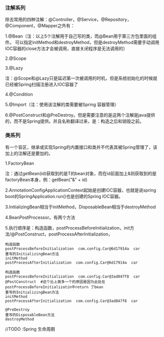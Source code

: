 ### 注解系列

除去常用的四种注解：@Controller，@Service，@Repository，@Component，@Mapper之外有：

1.@Bean（注：以上5个注解用于自己写的类，而@Bean用于第三方包里面的组件。 可以指定initMethod和destroyMethod，但是destroyMethod需要手动调用IOC容器的close方法才会被调用，直接关闭程序是无法调用的）

2.@Scope

3.@Lazy

注：@Scope和@Lazy只是延迟第一次被调用的时机，但是系统初始化的时候就已经被Spring扫描注册进入IOC容器了

4.@Condition

5.@Import（注：使用该注解的类需要被Spring 容器管理）

6.@PostConstruct和@PreDestroy。但是需要注意的是这两个注解是java提供的，而不是Spring提供。并且名称翻译过来，是：构造之后和销毁之前。



### 类系列

有一个盲区，继承或实现Spring的内置接口和类并不代表其被Spring管理了，该加上的注解还是要加的。

1.FactoryBean<T>

注：通过getBean(id)获取到的是T的bean对象，而在id前面加上&则获取到的是factoryBean本身，例：getBean("&" + id)

2.AnnotationConfigApplicationContext起始是创建IOC容器，也就是说spring boot的SpringApplication.run()也是创建的Spring IOC容器。

3.InitializingBean相当于initMethod，DisposableBean相当于destroyMethod

4.BeanPostProcessor。有两个方法

5.执行顺序是：构造函数，postProcessBeforeInitialization，init方法/@PostConstruct，postProcessAfterInitialization，

```
构造函数
postProcessBeforeInitialization  com.config.Car@6d17914a  car
重写的InitializingBean方法
initMethod
postProcessAfterInitialization  com.config.Car@6d17914a  car
```

```
构造函数
postProcessBeforeInitialization  com.config.Car@3ad847f8  car
@PostConstruct  #这个比上面多一个的原因是因为此处在postProcessBeforeInitializatin中return 了bean
重写的InitializingBean方法
initMethod
postProcessAfterInitialization  com.config.Car@3ad847f8  car
```

```
@PreDestroy
重写的DisposableBean方法
destroyMethod
```



//TODO :Spring 生命周期